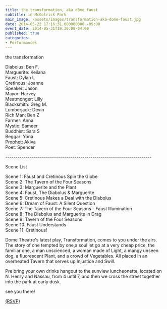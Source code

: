```yaml
---
title: the transformation, aka dôme faust
subtitle: in McGolrick Park
main_image: /assets/images/transformation-aka-dome-faust.jpg
date: 2014-05-22 17:16:31.000000000 -05:00
event_date: 2014-05-31T19:30:00-04:00
published: true
categories:
- Performances
---
```

<p>the transformation </p>
<p>Diabolus: 	Ben F.<br />
Marguerite: 	Keilana<br />
Faust: 	        Dylan L<br />
Cretinous: 	Joanne<br />
Speaker: 	Jason<br />
Mayor: 	        Harvey<br />
Meatmonger: 	Lilly<br />
Blacksmith: 	Greg M.<br />
Lumberjack: 	Devin<br />
Rich Man: 	Ben Z<br />
Farmer: 	Anna<br />
Mystic: 	Sameer<br />
Buddhist: 	Sara S<br />
Beggar: 	Yona<br />
Prophet: 	Akiva<br />
Poet: 	        Spencer</p>
<p>------------------------------------------------------------------------</p>
<p>Scene List</p>
<p>Scene 1: Faust and Cretinous Spin the Globe<br />
Scene 2: The Tavern of the Four Seasons<br />
Scene 3: Marguerite and the Plant<br />
Scene 4: Faust, The Diabolus & Marguerite<br />
Scene 5: Cretinous Makes a Deal with the Diabolus<br />
Scene 6: Dream of Faust: A Silent Question<br />
Scene 7: The Tavern of the Four Seasons - Faust Illumination<br />
Scene 8: The Diabolus and Marguerite in Drag<br />
Scene 9: Tavern of the Four Seasons<br />
Scene 10: Faust Understands<br />
Scene 11: Cretinous!</p>
<p>Dome Theatre's latest play, Transformation, comes to you under the airs. The story of one tempted by one,a soul let go at a very cheap price, the familiar one, a man unscienced, a woman made of Light, a mangy unseen dog, a fluorescent Plant, and a crowd of Vegetables. All placed in an overheated Tavern that serves up Injustice and Swill. </p>
<p>Pre bring your own drinks hangout to the sunview luncheonette, located on N. Henry and Nassau, from 4 until 7, and then we cross the street together into the park at early dusk. </p>
<p>see you there!</p>
<p><a href="https://www.facebook.com/events/569106683202106/" target="_blank">(RSVP)</a></p>
